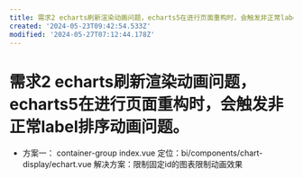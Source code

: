 ```yaml
---
title: 需求2 echarts刷新渲染动画问题，echarts5在进行页面重构时，会触发非正常label排序动画问题。
created: '2024-05-23T09:42:54.533Z'
modified: '2024-05-27T07:12:44.178Z'
---
```


# 需求2 echarts刷新渲染动画问题，echarts5在进行页面重构时，会触发非正常label排序动画问题。

* 方案一：
container-group index.vue
定位：bi/components/chart-display/echart.vue
解决方案：限制固定id的图表限制动画效果

